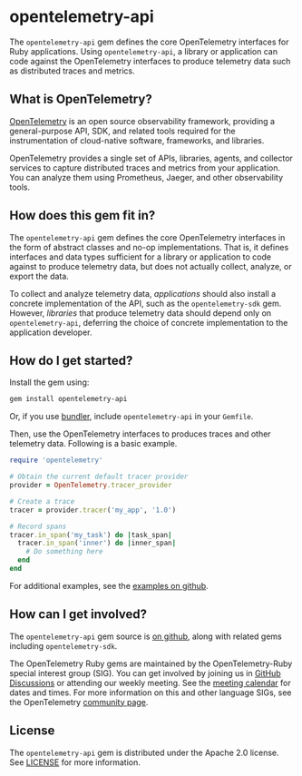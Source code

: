 # opentelemetry-api

The `opentelemetry-api` gem defines the core OpenTelemetry interfaces for Ruby applications. Using `opentelemetry-api`, a library or application can code against the OpenTelemetry interfaces to produce telemetry data such as distributed traces and metrics.

## What is OpenTelemetry?

[OpenTelemetry][opentelemetry-home] is an open source observability framework, providing a general-purpose API, SDK, and related tools required for the instrumentation of cloud-native software, frameworks, and libraries.

OpenTelemetry provides a single set of APIs, libraries, agents, and collector services to capture distributed traces and metrics from your application. You can analyze them using Prometheus, Jaeger, and other observability tools.

## How does this gem fit in?

The `opentelemetry-api` gem defines the core OpenTelemetry interfaces in the form of abstract classes and no-op implementations. That is, it defines interfaces and data types sufficient for a library or application to code against to produce telemetry data, but does not actually collect, analyze, or export the data.

To collect and analyze telemetry data, *applications* should also
install a concrete implementation of the API, such as the
`opentelemetry-sdk` gem. However, *libraries* that produce telemetry
data should depend only on `opentelemetry-api`, deferring the choice of concrete implementation to the application developer.

## How do I get started?

Install the gem using:

```sh
gem install opentelemetry-api
```

Or, if you use [bundler][bundler-home], include `opentelemetry-api` in your `Gemfile`.

Then, use the OpenTelemetry interfaces to produces traces and other telemetry data. Following is a basic example.

```ruby
require 'opentelemetry'

# Obtain the current default tracer provider
provider = OpenTelemetry.tracer_provider

# Create a trace
tracer = provider.tracer('my_app', '1.0')

# Record spans
tracer.in_span('my_task') do |task_span|
  tracer.in_span('inner') do |inner_span|
    # Do something here
  end
end
```

For additional examples, see the [examples on github][examples-github].

## How can I get involved?

The `opentelemetry-api` gem source is [on github][repo-github], along with related gems including `opentelemetry-sdk`.

The OpenTelemetry Ruby gems are maintained by the OpenTelemetry-Ruby special interest group (SIG). You can get involved by joining us in [GitHub Discussions][discussions-url] or attending our weekly meeting. See the [meeting calendar][community-meetings] for dates and times. For more information on this and other language SIGs, see the OpenTelemetry [community page][ruby-sig].

## License

The `opentelemetry-api` gem is distributed under the Apache 2.0 license. See [LICENSE][license-github] for more information.

[opentelemetry-home]: https://opentelemetry.io
[bundler-home]: https://bundler.io
[repo-github]: https://github.com/open-telemetry/opentelemetry-ruby
[license-github]: https://github.com/open-telemetry/opentelemetry-ruby/blob/main/LICENSE
[examples-github]: https://github.com/open-telemetry/opentelemetry-ruby/tree/main/examples
[ruby-sig]: https://github.com/open-telemetry/community#ruby-sig
[community-meetings]: https://github.com/open-telemetry/community#community-meetings
[discussions-url]: https://github.com/open-telemetry/opentelemetry-ruby/discussions
